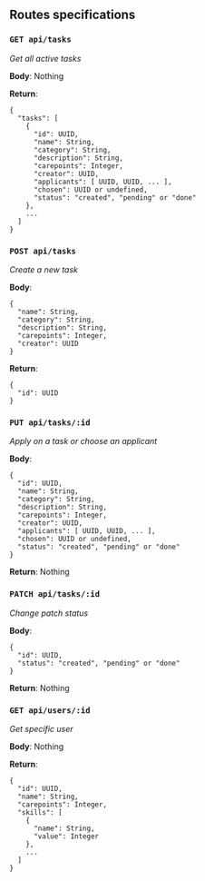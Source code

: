 ## Routes specifications

### `GET api/tasks`
_Get all active tasks_

**Body**: Nothing

**Return**:
```
{
  "tasks": [
    {
      "id": UUID,
      "name": String,
      "category": String,
      "description": String,
      "carepoints": Integer,
      "creator": UUID,
      "applicants": [ UUID, UUID, ... ],
      "chosen": UUID or undefined,
      "status": "created", "pending" or "done"
    },
    ...
  ]
}
```

### `POST api/tasks`
_Create a new task_

**Body**:
```
{
  "name": String,
  "category": String,
  "description": String,
  "carepoints": Integer,
  "creator": UUID
}
```

**Return**:
```
{
  "id": UUID
}
```

### `PUT api/tasks/:id`
_Apply on a task or choose an applicant_

**Body**:
```
{
  "id": UUID,
  "name": String,
  "category": String,
  "description": String,
  "carepoints": Integer,
  "creator": UUID,
  "applicants": [ UUID, UUID, ... ],
  "chosen": UUID or undefined,
  "status": "created", "pending" or "done"
}
```

**Return**: Nothing

### `PATCH api/tasks/:id`
_Change patch status_

**Body**:
```
{
  "id": UUID,
  "status": "created", "pending" or "done"
}
```

**Return**: Nothing

### `GET api/users/:id`
_Get specific user_

**Body**: Nothing

**Return**:
```
{
  "id": UUID,
  "name": String,
  "carepoints": Integer,
  "skills": [ 
    {
      "name": String,
      "value": Integer
    }, 
    ... 
  ]
}
```